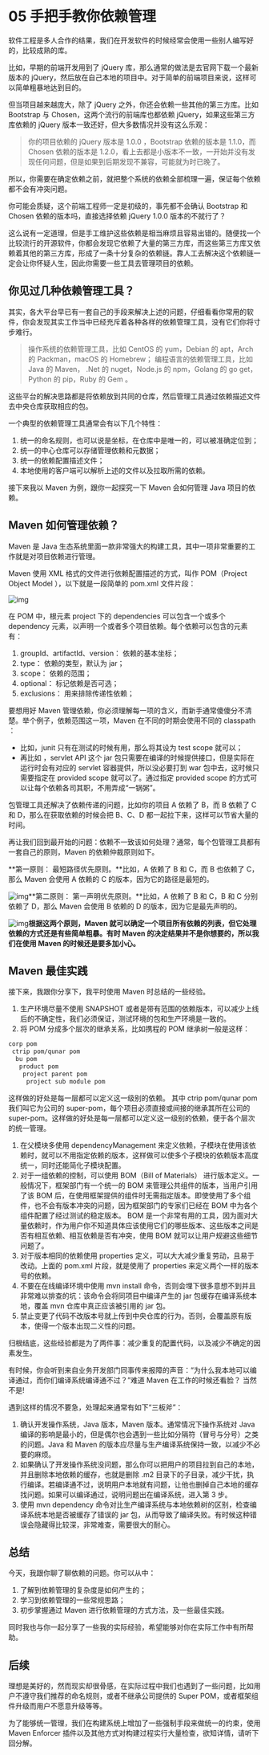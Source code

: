 05 手把手教你依赖管理
============

软件工程是多人合作的结果，我们在开发软件的时候经常会使用一些别人编写好的，比较成熟的库。

比如，早期的前端开发用到了 jQuery 库，那么通常的做法是去官网下载一个最新版本的 jQuery，然后放在自己本地的项目中。对于简单的前端项目来说，这样可以简单粗暴地达到目的。

但当项目越来越庞大，除了 jQuery 之外，你还会依赖一些其他的第三方库。比如 Bootstrap 与 Chosen，这两个流行的前端库也都依赖 jQuery，如果这些第三方库依赖的 jQuery 版本一致还好，但大多数情况并没有这么乐观：

> 你的项目依赖的 jQuery 版本是 1.0.0 ，Bootstrap 依赖的版本是 1.1.0，而 Chosen 依赖的版本是 1.2.0，看上去都是小版本不一致，一开始并没有发现任何问题，但是如果到后期发现不兼容，可能就为时已晚了。

所以，你需要在确定依赖之前，就把整个系统的依赖全部梳理一遍，保证每个依赖都不会有冲突问题。

你可能会质疑，这个前端工程师一定是初级的，事先都不会确认 Bootstrap 和 Chosen 依赖的版本吗，直接选择依赖 jQuery 1.0.0 版本的不就行了？

这么说有一定道理，但是手工维护这些依赖是相当麻烦且容易出错的。随便找一个比较流行的开源软件，你都会发现它依赖了大量的第三方库，而这些第三方库又依赖着其他的第三方库，形成了一条十分复杂的依赖链。靠人工去解决这个依赖链一定会让你怀疑人生，因此你需要一些工具去管理项目的依赖。

你见过几种依赖管理工具？
------------

其实，各大平台早已有一套自己的手段来解决上述的问题，仔细看看你常用的软件，你会发现其实工作当中已经充斥着各种各样的依赖管理工具，没有它们你将寸步难行。

> 操作系统的依赖管理工具，比如 CentOS 的 yum，Debian 的 apt，Arch 的 Packman，macOS 的 Homebrew； 编程语言的依赖管理工具，比如 Java 的 Maven， .Net 的 nuget，Node.js 的 npm，Golang 的 go get，Python 的 pip，Ruby 的 Gem 。

这些平台的解决思路都是将依赖放到共同的仓库，然后管理工具通过依赖描述文件去中央仓库获取相应的包。

一个典型的依赖管理工具通常会有以下几个特性：

1. 统一的命名规则，也可以说是坐标，在仓库中是唯一的，可以被准确定位到；
2. 统一的中心仓库可以存储管理依赖和元数据；
3. 统一的依赖配置描述文件；
4. 本地使用的客户端可以解析上述的文件以及拉取所需的依赖。

接下来我以 Maven 为例，跟你一起探究一下 Maven 会如何管理 Java 项目的依赖。

Maven 如何管理依赖？
-------------

Maven 是 Java 生态系统里面一款非常强大的构建工具，其中一项非常重要的工作就是对项目依赖进行管理。

Maven 使用 XML 格式的文件进行依赖配置描述的方式，叫作 POM（Project Object Model ），以下就是一段简单的 pom.xml 文件片段：

![img](assets/b37b7cb7e75517bf64695bcfa63529b5.png)

在 POM 中，根元素 project 下的 dependencies 可以包含一个或多个 dependency 元素，以声明一个或者多个项目依赖。每个依赖可以包含的元素有：

1. groupId、artifactId、version： 依赖的基本坐标；
2. type： 依赖的类型，默认为 jar；
3. scope： 依赖的范围；
4. optional： 标记依赖是否可选；
5. exclusions： 用来排除传递性依赖；

要想用好 Maven 管理依赖，你必须理解每一项的含义，而新手通常傻傻分不清楚。举个例子，依赖范围这一项，Maven 在不同的时期会使用不同的 classpath ：

* 比如，junit 只有在测试的时候有用，那么将其设为 test scope 就可以；
* 再比如 ，servlet API 这个 jar 包只需要在编译的时候提供接口，但是实际在运行时会有对应的 servlet 容器提供，所以没必要打到 war 包中去，这时候只需要指定在 provided scope 就可以了。通过指定 provided scope 的方式可以让每个依赖各司其职，不用弄成“一锅粥”。

包管理工具还解决了依赖传递的问题，比如你的项目 A 依赖了 B，而 B 依赖了 C 和 D，那么在获取依赖的时候会把 B、C、D 都一起拉下来，这样可以节省大量的时间。

再让我们回到最开始的问题：依赖不一致该如何处理？通常，每个包管理工具都有一套自己的原则，Maven 的依赖仲裁原则如下。

 **第一原则： 最短路径优先原则。**比如，A 依赖了 B 和 C，而 B 也依赖了 C，那么 Maven 会使用 A 依赖的 C 的版本，因为它的路径是最短的。

![img](assets/a64e8f8816eb5f91538c70b117e8e938.png)**第二原则： 第一声明优先原则。**比如，A 依赖了 B 和 C，B 和 C 分别依赖了 D，那么 Maven 会使用 B 依赖的 D 的版本，因为它是最先声明的。

![img](assets/75c0189d4c6d3f28074b315928a36d58.png)**根据这两个原则，Maven 就可以确定一个项目所有依赖的列表，但它处理依赖的方式还是有些简单粗暴。有时 Maven 的决定结果并不是你想要的，所以我们在使用 Maven 的时候还是要多加小心。**

Maven 最佳实践
----------

接下来，我跟你分享下，我平时使用 Maven 时总结的一些经验。

1. 生产环境尽量不使用 SNAPSHOT 或者是带有范围的依赖版本，可以减少上线后的不确定性，我们必须保证，测试环境的包和生产环境是一致的。
2. 将 POM 分成多个层次的继承关系，比如携程的 POM 继承树一般是这样：

```XML
corp pom
 ctrip pom/qunar pom
  bu pom
   product pom
    project parent pom
     project sub module pom
```

这样做的好处是每一层都可以定义这一级别的依赖。 其中 ctrip pom/qunar pom 我们叫它为公司的 super-pom，每个项目必须直接或间接的继承其所在公司的 super-pom。这样做的好处是每一层都可以定义这一级别的依赖，便于各个层次的统一管理。

1. 在父模块多使用 dependencyManagement 来定义依赖，子模块在使用该依赖时，就可以不用指定依赖的版本，这样做可以使多个子模块的依赖版本高度统一，同时还能简化子模块配置。
2. 对于一组依赖的控制，可以使用 BOM（Bill of Materials） 进行版本定义。一般情况下，框架部门有一个统一的 BOM 来管理公共组件的版本，当用户引用了该 BOM 后，在使用框架提供的组件时无需指定版本。即使使用了多个组件，也不会有版本冲突的问题，因为框架部门的专家们已经在 BOM 中为各个组件配置了经过测试的稳定版本。 BOM 是一个非常有用的工具，因为面对大量依赖时，作为用户你不知道具体应该使用它们的哪些版本、这些版本之间是否有相互依赖、相互依赖是否有冲突，使用 BOM 就可以让用户规避这些细节问题了。
3. 对于版本相同的依赖使用 properties 定义，可以大大减少重复劳动，且易于改动。上面的 pom.xml 片段，就是使用了 properties 来定义两个一样的版本号的依赖。
4. 不要在在线编译环境中使用 mvn install 命令，否则会埋下很多意想不到并且非常难以排查的坑：该命令会将同项目中编译产生的 jar 包缓存在编译系统本地，覆盖 mvn 仓库中真正应该被引用的 jar 包。
5. 禁止变更了代码不改版本号就上传到中央仓库的行为。否则，会覆盖原有版本，使得一个版本出现二义性的问题。

归根结底，这些经验都是为了两件事：减少重复的配置代码，以及减少不确定的因素发生。

有时候，你会听到来自业务开发部门同事传来报障的声音：“为什么我本地可以编译通过，而你们编译系统编译通不过？”难道 Maven 在工作的时候还看脸？ 当然不是!

遇到这样的情况不要急，处理起来通常有如下“三板斧”：

1. 确认开发操作系统，Java 版本，Maven 版本。通常情况下操作系统对 Java 编译的影响是最小的，但是偶尔也会遇到一些比如分隔符（冒号与分号）之类的问题。Java 和 Maven 的版本应尽量与生产编译系统保持一致，以减少不必要的麻烦。
2. 如果确认了开发操作系统没问题，那么你可以把用户的项目拉到自己的本地，并且删除本地依赖的缓存，也就是删除 .m2 目录下的子目录，减少干扰，执行编译。若编译通不过，说明用户本地就有问题，让他也删掉自己本地的缓存找问题。如果可以编译通过，说明问题出在编译系统，进入第 3 步。
3. 使用 mvn dependency 命令对比生产编译系统与本地依赖树的区别，检查编译系统本地是否被缓存了错误的 jar 包，从而导致了编译失败。有时候这种错误会隐藏得比较深，非常难查，需要很大的耐心。

总结
---

今天，我跟你聊了聊依赖的问题。你可以从中：

1. 了解到依赖管理的复杂度是如何产生的；
2. 学习到依赖管理的一些常规思路；
3. 初步掌握通过 Maven 进行依赖管理的方式方法，及一些最佳实践。

同时我也与你一起分享了一些我的实际经验，希望能够对你在实际工作中有所帮助。

后续
--

理想是美好的，然而现实却很骨感，在实际过程中我们也遇到了一些问题，比如用户不遵守我们推荐的命名规则，或者不继承公司提供的 Super POM，或者框架组件升级而用户不愿意升级等等。

为了能够统一管理，我们在构建系统上增加了一些强制手段来做统一的约束，使用 Maven Enforcer 插件以及其他方式对构建过程实行大量检查，欲知详情，请听下回分解。
